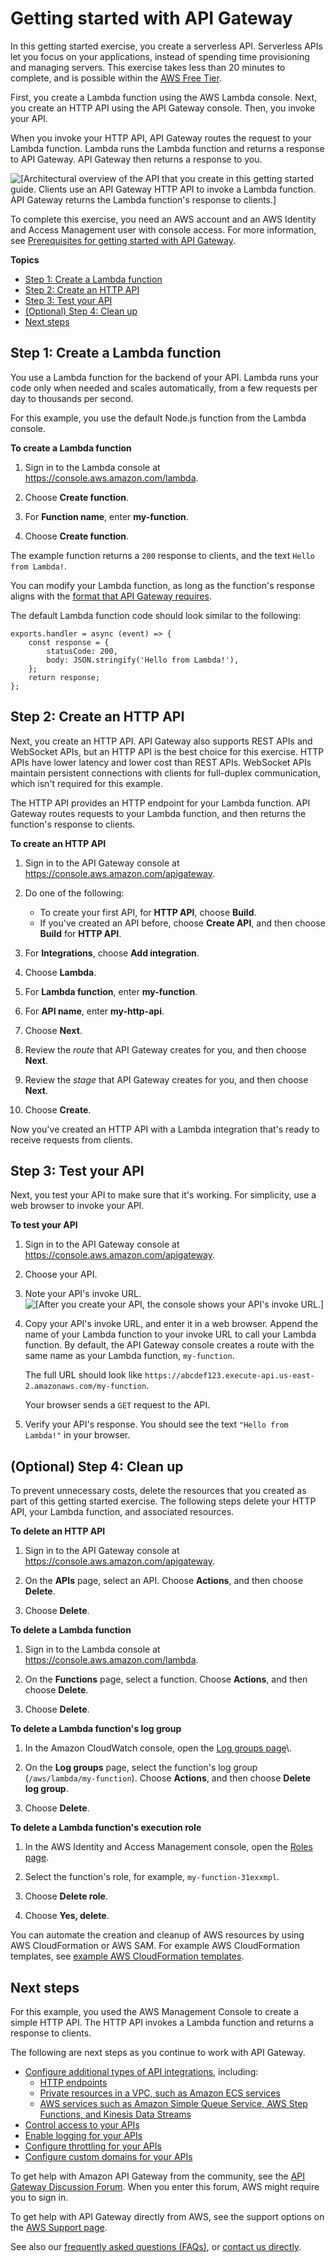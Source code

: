 # Getting started with API Gateway<a name="getting-started"></a>

In this getting started exercise, you create a serverless API\. Serverless APIs let you focus on your applications, instead of spending time provisioning and managing servers\. This exercise takes less than 20 minutes to complete, and is possible within the [AWS Free Tier](http://aws.amazon.com/free)\.

First, you create a Lambda function using the AWS Lambda console\. Next, you create an HTTP API using the API Gateway console\. Then, you invoke your API\.

When you invoke your HTTP API, API Gateway routes the request to your Lambda function\. Lambda runs the Lambda function and returns a response to API Gateway\. API Gateway then returns a response to you\.

![\[Architectural overview of the API that you create in this getting started guide. Clients use an API Gateway HTTP API to invoke a Lambda function. API Gateway returns the Lambda function's response to clients.\]](http://docs.aws.amazon.com/apigateway/latest/developerguide/images/getting-started-overview.png)

To complete this exercise, you need an AWS account and an AWS Identity and Access Management user with console access\. For more information, see [Prerequisites for getting started with API Gateway](setting-up.md)\.

**Topics**
+ [Step 1: Create a Lambda function](#getting-started-create-function)
+ [Step 2: Create an HTTP API](#getting-started-create-api)
+ [Step 3: Test your API](#getting-started-invoke-api)
+ [\(Optional\) Step 4: Clean up](#getting-started-cleanup)
+ [Next steps](#getting-started-next-steps)

## Step 1: Create a Lambda function<a name="getting-started-create-function"></a>

You use a Lambda function for the backend of your API\. Lambda runs your code only when needed and scales automatically, from a few requests per day to thousands per second\.

For this example, you use the default Node\.js function from the Lambda console\.

**To create a Lambda function**

1. Sign in to the Lambda console at [https://console\.aws\.amazon\.com/lambda](https://console.aws.amazon.com/lambda)\.

1. Choose **Create function**\.

1. For **Function name**, enter **my\-function**\.

1. Choose **Create function**\.

The example function returns a `200` response to clients, and the text `Hello from Lambda!`\.

You can modify your Lambda function, as long as the function's response aligns with the [format that API Gateway requires](http-api-develop-integrations-lambda.md#http-api-develop-integrations-lambda.response)\.

The default Lambda function code should look similar to the following:

```
exports.handler = async (event) => {
    const response = {
        statusCode: 200,
        body: JSON.stringify('Hello from Lambda!'),
    };
    return response;
};
```

## Step 2: Create an HTTP API<a name="getting-started-create-api"></a>

Next, you create an HTTP API\. API Gateway also supports REST APIs and WebSocket APIs, but an HTTP API is the best choice for this exercise\. HTTP APIs have lower latency and lower cost than REST APIs\. WebSocket APIs maintain persistent connections with clients for full\-duplex communication, which isn't required for this example\.

The HTTP API provides an HTTP endpoint for your Lambda function\. API Gateway routes requests to your Lambda function, and then returns the function's response to clients\.



**To create an HTTP API**

1. Sign in to the API Gateway console at [https://console\.aws\.amazon\.com/apigateway](https://console.aws.amazon.com/apigateway)\.

1. Do one of the following:
   + To create your first API, for **HTTP API**, choose **Build**\.
   + If you've created an API before, choose **Create API**, and then choose **Build** for **HTTP API**\.

1. For **Integrations**, choose **Add integration**\.

1. Choose **Lambda**\.

1. For **Lambda function**, enter **my\-function**\.

1. For **API name**, enter **my\-http\-api**\.

1. Choose **Next**\.

1. Review the *route* that API Gateway creates for you, and then choose **Next**\.

1. Review the *stage* that API Gateway creates for you, and then choose **Next**\.

1. Choose **Create**\.

Now you've created an HTTP API with a Lambda integration that's ready to receive requests from clients\.

## Step 3: Test your API<a name="getting-started-invoke-api"></a>

Next, you test your API to make sure that it's working\. For simplicity, use a web browser to invoke your API\.

**To test your API**

1. Sign in to the API Gateway console at [https://console\.aws\.amazon\.com/apigateway](https://console.aws.amazon.com/apigateway)\.

1. Choose your API\.

1. Note your API's invoke URL\.  
![\[After you create your API, the console shows your API's invoke URL.\]](http://docs.aws.amazon.com/apigateway/latest/developerguide/images/getting-started-invoke-url.png)

1. Copy your API's invoke URL, and enter it in a web browser\. Append the name of your Lambda function to your invoke URL to call your Lambda function\. By default, the API Gateway console creates a route with the same name as your Lambda function, `my-function`\. 

   The full URL should look like `https://abcdef123.execute-api.us-east-2.amazonaws.com/my-function`\. 

   Your browser sends a `GET` request to the API\.

1. Verify your API's response\. You should see the text `"Hello from Lambda!"` in your browser\.

## \(Optional\) Step 4: Clean up<a name="getting-started-cleanup"></a>

To prevent unnecessary costs, delete the resources that you created as part of this getting started exercise\. The following steps delete your HTTP API, your Lambda function, and associated resources\.

**To delete an HTTP API**

1. Sign in to the API Gateway console at [https://console\.aws\.amazon\.com/apigateway](https://console.aws.amazon.com/apigateway)\.

1. On the **APIs** page, select an API\. Choose **Actions**, and then choose **Delete**\.

1. Choose **Delete**\.

**To delete a Lambda function**

1. Sign in to the Lambda console at [https://console\.aws\.amazon\.com/lambda](https://console.aws.amazon.com/lambda)\.

1. On the **Functions** page, select a function\. Choose **Actions**, and then choose **Delete**\.

1. Choose **Delete**\.

**To delete a Lambda function's log group**

1. In the Amazon CloudWatch console, open the [Log groups page](https://console.aws.amazon.com/cloudwatch/home#logs:)\.

1. On the **Log groups** page, select the function's log group \(`/aws/lambda/my-function`\)\. Choose **Actions**, and then choose **Delete log group**\.

1. Choose **Delete**\.

**To delete a Lambda function's execution role**

1. In the AWS Identity and Access Management console, open the [Roles page](https://console.aws.amazon.com/iam/home?#/roles)\.

1. Select the function's role, for example, `my-function-31exxmpl`\.

1. Choose **Delete role**\.

1. Choose **Yes, delete**\.

You can automate the creation and cleanup of AWS resources by using AWS CloudFormation or AWS SAM\. For example AWS CloudFormation templates, see [example AWS CloudFormation templates](https://github.com/awsdocs/amazon-api-gateway-developer-guide/tree/main/cloudformation-templates)\.

## Next steps<a name="getting-started-next-steps"></a>

For this example, you used the AWS Management Console to create a simple HTTP API\. The HTTP API invokes a Lambda function and returns a response to clients\.

The following are next steps as you continue to work with API Gateway\.
+ [Configure additional types of API integrations,](http-api-develop-integrations.md) including:
  + [HTTP endpoints](http-api-develop-integrations-http.md)
  + [Private resources in a VPC, such as Amazon ECS services](http-api-develop-integrations-private.md)
  + [AWS services such as Amazon Simple Queue Service, AWS Step Functions, and Kinesis Data Streams](http-api-develop-integrations-aws-services.md)
+ [Control access to your APIs](http-api-access-control.md)
+ [Enable logging for your APIs](http-api-logging.md)
+ [Configure throttling for your APIs](http-api-throttling.md)
+ [Configure custom domains for your APIs](http-api-custom-domain-names.md)

To get help with Amazon API Gateway from the community, see the [API Gateway Discussion Forum](http://forums.aws.amazon.com/forum.jspa?forumID=199)\. When you enter this forum, AWS might require you to sign in\.

To get help with API Gateway directly from AWS, see the support options on the [AWS Support page](http://aws.amazon.com/premiumsupport/)\.

See also our [frequently asked questions \(FAQs\)](http://aws.amazon.com/api-gateway/faqs/), or [contact us directly](http://aws.amazon.com/contact-us/)\.